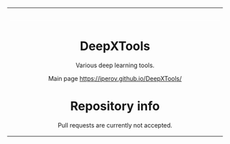 <table border=0 align="center" border="0" width="100%">

<tr><td colspan=2 align="center">

<img src="doc/images/blank_fill.png"></img>

# DeepXTools

Various deep learning tools.

Main page <a href="https://iperov.github.io/DeepXTools/">https://iperov.github.io/DeepXTools/</a>

# Repository info

Pull requests are currently not accepted.

</td></tr>
</table>



